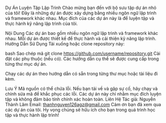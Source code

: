 Dự Án Luyện Tập Lập Trình
Chào mừng bạn đến với bộ sưu tập dự án nhỏ của tôi! Đây là những dự án được xây dựng bằng nhiều ngôn ngữ lập trình và framework khác nhau. Mục đích của các dự án này là để luyện tập và thực hành kỹ năng lập trình của tôi.

Nội Dung
Các dự án bao gồm nhiều ngôn ngữ lập trình và framework khác nhau.
Mỗi dự án được thiết kế để thực hành và cải thiện kỹ năng lập trình.
Hướng Dẫn Sử Dụng
Tải xuống hoặc clone repository này:

bash
Sao chép mã
git clone https://github.com/username/repository.git
Cài đặt các phụ thuộc (nếu có). Các hướng dẫn cụ thể sẽ được cung cấp trong từng thư mục dự án.

Chạy các dự án theo hướng dẫn có sẵn trong từng thư mục hoặc tài liệu đi kèm.

Lưu Ý
Mã nguồn có thể chứa lỗi. Nếu bạn tải về và gặp sự cố, hãy chạy và chỉnh sửa mã để khắc phục các lỗi.
Các dự án này chỉ nhằm mục đích luyện tập và không đảm bảo tính chính xác hoàn toàn.
Liên Hệ
Tác giả: Nguyễn Thành Lâm
Email: thanhnguyen126agz@gmail.com
Cảm ơn bạn đã xem qua các dự án của tôi. Hy vọng chúng sẽ hữu ích cho bạn trong quá trình học tập và thực hành lập trình!
